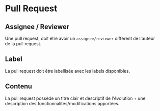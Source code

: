 # Pull Request

## Assignee / Reviewer

Une pull request, doit être avoir un `assignee/reviewer` différent de l'auteur de la pull 
request.

## Label

La pull request doit être labellisée avec les labels disponibles.

## Contenu

La pull request possède un titre clair et descriptif de l'évolution + une description des 
fonctionnalités/modifications apportées.
